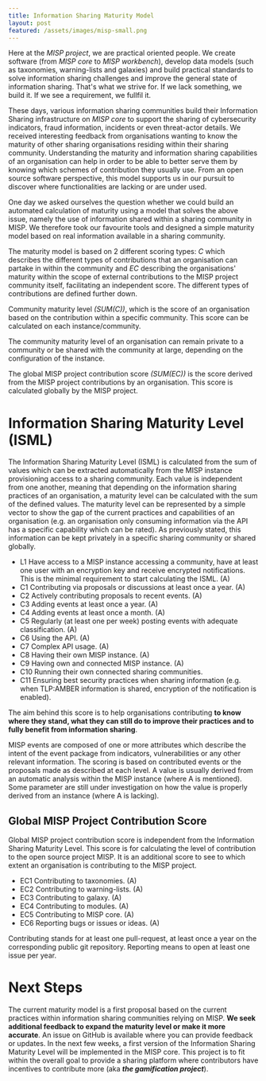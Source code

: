 ```yaml
---
title: Information Sharing Maturity Model
layout: post
featured: /assets/images/misp-small.png
---
```


Here at the *MISP project*, we are practical oriented people. We create software (from *MISP core* to *MISP workbench*), develop data models (such as taxonomies, warning-lists and galaxies) and build practical standards to solve information sharing challenges and improve the general state of information sharing. That's what we strive for. If we lack something, we build it. If we see a requirement, we fullfil it.

These days, various information sharing communities build their Information Sharing infrastructure on *MISP core* to support the sharing of cybersecurity indicators, fraud information, incidents or even threat-actor details. We received interesting feedback from organisations wanting to know the maturity of other sharing organisations residing within their sharing community. Understanding the maturity and information sharing capabilities of an organisation can help in order to be able to better serve them by knowing which schemes of contribution they usually use. From an open source software perspective, this model supports us in our pursuit to discover where functionalities are lacking or are under used.

One day we asked ourselves the question whether we could build an automated calculation of maturity using a model that solves the above issue, namely the use of information shared within a sharing community in MISP. We therefore took our favourite tools and designed a simple maturity model based on real information available in a sharing community.

The maturity model is based on 2 different scoring types: *C* which describes the different types of contributions that an organisation can partake in within the community and *EC* describing the organisations' maturity within the scope of external contributions to the MISP project community itself, facilitating an independent score. The different types of contributions are defined further down.

Community maturity level *(SUM(C))*, which is the score of an organisation based on the contribution within a specific community. This score can be calculated on each instance/community.

The community maturity level of an organisation can remain private to a community or be shared with the community at large, depending on the configuration of the instance.

The global MISP project contribution score *(SUM(EC))* is the score derived from the MISP project contributions by an organisation. This score is calculated globally by the MISP project.

# Information Sharing Maturity Level (ISML)

The Information Sharing Maturity Level (ISML) is calculated from the sum of values which can be extracted automatically from the MISP instance provisioning access to a sharing community. Each value is independent from one another, meaning that depending on the information sharing practices of an organisation, a maturity level can be calculated with the sum of the defined values. The maturity level can be represented by a simple vector to show the gap of the current practices and capabilities of an organisation (e.g. an organisation only consuming information via the API has a specific capability which can be rated). As previously stated, this information can be kept privately in a specific sharing community or shared globally.

- L1 Have access to a MISP instance accessing a community, have at least one user with an encryption key and receive encrypted notifications. This is the minimal requirement to start calculating the ISML. (A)
- C1 Contributing via proposals or discussions at least once a year. (A)
- C2 Actively contributing proposals to recent events. (A)
- C3 Adding events at least once a year. (A)
- C4 Adding events at least once a month. (A)
- C5 Regularly (at least one per week) posting events with adequate classification. (A)
- C6 Using the API. (A)
- C7 Complex API usage. (A)
- C8 Having their own MISP instance. (A)
- C9 Having own and connected MISP instance. (A)
- C10 Running their own connected sharing communities.
- C11 Ensuring best security practices when sharing information (e.g. when TLP:AMBER information is shared, encryption of the notification is enabled).

The aim behind this score is to help organisations contributing **to know where they stand, what they can still do to improve their practices and to fully benefit from information sharing**.

MISP events are composed of one or more attributes which describe the intent of the event package from indicators, vulnerabilities or any other relevant information. The scoring is based on contributed events or the proposals made as described at each level. A value is usually derived from an automatic analysis within the MISP instance (where A is mentioned). Some parameter are still under investigation on how the value is properly derived from an instance (where A is lacking).

## Global MISP Project Contribution Score

Global MISP project contribution score is independent from the Information Sharing Maturity Level. This score is for calculating the level of contribution to the open source project MISP. It is an additional score to see to which extent an organisation is contributing to the MISP project.

- EC1 Contributing to taxonomies. (A)
- EC2 Contributing to warning-lists. (A)
- EC3 Contributing to galaxy. (A)
- EC4 Contributing to modules. (A)
- EC5 Contributing to MISP core. (A)
- EC6 Reporting bugs or issues or ideas. (A)

Contributing stands for at least one pull-request, at least once a year on the corresponding public git repository. Reporting means to open at least one issue per year.

# Next Steps

The current maturity model is a first proposal based on the current practices within information sharing communities relying on MISP. **We seek additional feedback to expand the maturity level or make it more accurate**. An issue on GitHub is available where you can provide feedback or updates. In the next few weeks, a first version of the Information Sharing Maturity Level will be implemented in the MISP core. This project is to fit within the overall goal to provide a sharing platform where contributors have incentives to contribute more (aka ***the gamification project***).
